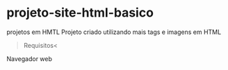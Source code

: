 # projeto-site-html-basico
projetos em HMTL
Projeto criado utilizando mais tags e imagens em HTML 

>Requisitos<

Navegador web

